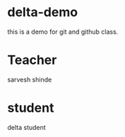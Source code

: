 # delta-demo
this is a demo for git and github class.

# Teacher

sarvesh shinde 

# student 
 delta student 